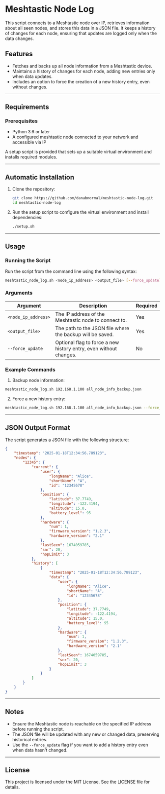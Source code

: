 # Meshtastic Node Log

This script connects to a Meshtastic node over IP, retrieves information about all seen nodes, and stores this data in a JSON file. It keeps a history of changes for each node, ensuring that updates are logged only when the data changes.

## Features

  -  Fetches and backs up all node information from a Meshtastic device.
  -  Maintains a history of changes for each node, adding new entries only when data updates.
  -  Includes an option to force the creation of a new history entry, even without changes.
---

## Requirements

### Prerequisites

  -  Python 3.6 or later
  -  A configured meshtastic node connected to your network and accessible via IP

A setup script is provided that sets up a suitable virtual environment and installs required modules.

---

## Automatic Installation

1. Clone the repository:
   ```bash
   git clone https://github.com/danabnormal/meshtastic-node-log.git
   cd meshtastic-node-log
2. Run the setup script to configure the virtual environment and install dependencies:
   ```bash
   ./setup.sh
   ```
---

## Usage
### Running the Script

Run the script from the command line using the following syntax:

```bash
meshtastic_node_log.sh <node_ip_address> <output_file> [--force_update]
```

### Arguments
| Argument           | Description                                                      | Required |
|--------------------|------------------------------------------------------------------|----------|
| `<node_ip_address>` | The IP address of the Meshtastic node to connect to.            | Yes      |
| `<output_file>`     | The path to the JSON file where the backup will be saved.       | Yes      |
| `--force_update`    | Optional flag to force a new history entry, even without changes. | No       |

### Example Commands

  1.  Backup node information:

```bash
meshtastic_node_log.sh 192.168.1.100 all_node_info_backup.json
```
  2.  Force a new history entry:

```bash
meshtastic_node_log.sh 192.168.1.100 all_node_info_backup.json --force_update
```

---
## JSON Output Format

The script generates a JSON file with the following structure:
```json
{
    "timestamp": "2025-01-18T12:34:56.789123",
    "nodes": {
        "12345": {
            "current": {
                "user": {
                    "longName": "Alice",
                    "shortName": "A",
                    "id": "12345678"
                },
                "position": {
                    "latitude": 37.7749,
                    "longitude": -122.4194,
                    "altitude": 15.0,
                    "battery_level": 95
                },
                "hardware": {
                    "num": 1,
                    "firmware_version": "1.2.3",
                    "hardware_version": "2.1"
                },
                "lastSeen": 1674059785,
                "snr": 20,
                "hopLimit": 3
            },
            "history": [
                {
                    "timestamp": "2025-01-18T12:34:56.789123",
                    "data": {
                        "user": {
                            "longName": "Alice",
                            "shortName": "A",
                            "id": "12345678"
                        },
                        "position": {
                            "latitude": 37.7749,
                            "longitude": -122.4194,
                            "altitude": 15.0,
                            "battery_level": 95
                        },
                        "hardware": {
                            "num": 1,
                            "firmware_version": "1.2.3",
                            "hardware_version": "2.1"
                        },
                        "lastSeen": 1674059785,
                        "snr": 20,
                        "hopLimit": 3
                    }
                }
            ]
        }
    }
}
```
---
## Notes
- Ensure the Meshtastic node is reachable on the specified IP address before running the script.
- The JSON file will be updated with any new or changed data, preserving historical entries.
- Use the `--force_update` flag if you want to add a history entry even when data hasn't changed.

---
## License
This project is licensed under the MIT License. See the LICENSE file for details.